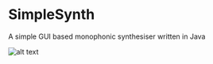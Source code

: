 # SimpleSynth
A simple GUI based monophonic synthesiser written in Java

![alt text](http://github.com/arthursmel/SimpleSynth/img.png)


